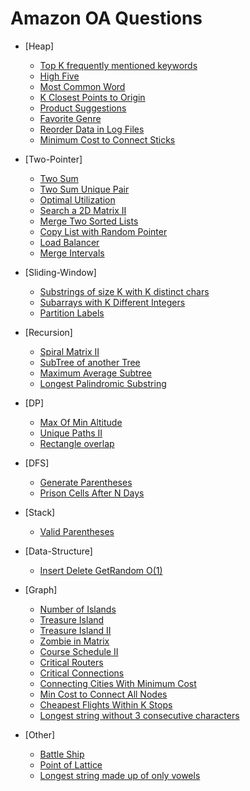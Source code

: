 # Amazon OA Questions

* [Heap]
    * [Top K frequently mentioned keywords](top-k-frequently-mentioned-keywords.md)
    * [High Five](high-five.md)
    * [Most Common Word](most-common-word.md)
    * [K Closest Points to Origin](k-closest-points-to-origin.md)
    * [Product Suggestions](search-suggestion-system.md)
    * [Favorite Genre](favorite-genre.md)
    * [Reorder Data in Log Files](reorder-data-in-log-files.md)
    * [Minimum Cost to Connect Sticks](minimum-cost-to-connect-sticks.md)

* [Two-Pointer]
    * [Two Sum](two-sum.md)
    * [Two Sum Unique Pair](two-sum-unique-pair.md)
    * [Optimal Utilization](optimal_utilization.md)
    * [Search a 2D Matrix II](search-a-2d-matrix-ii.md)
    * [Merge Two Sorted Lists](merge-two-sorted-lists.md)
    * [Copy List with Random Pointer](copy-list-with-random-pointer.md)
    * [Load Balancer](load-balancer.md)
	* [Merge Intervals](merge-intervals.md)

* [Sliding-Window]
    * [Substrings of size K with K distinct chars](substrings-of-size-k-with-k-distinct-chars.md)
    * [Subarrays with K Different Integers](subarrays-with-k-different-integers.md)
    * [Partition Labels](partition-labels.md)
    
* [Recursion]
    * [Spiral Matrix II](spiral-matrix-ii.md)
    * [SubTree of another Tree](subtree-of-another-tree.md)
    * [Maximum Average Subtree](maximum-average-subtree.md)
	* [Longest Palindromic Substring](longest-palindromic-substring.md)

* [DP]
    * [Max Of Min Altitude](max-of-min-altitude.md)
    * [Unique Paths II](unique-paths-ii.md)
    * [Rectangle overlap](rectangle-overlap.md)

* [DFS]
    * [Generate Parentheses](generate-parentheses.md)
    * [Prison Cells After N Days](prison-cells-after-n-days.md)

* [Stack]    
    * [Valid Parentheses](valid-parentheses.md)

* [Data-Structure]
	* [Insert Delete GetRandom O(1)](insert-delete-getrandom-o1.md)

* [Graph]
    * [Number of Islands](number-of-islands.md)
    * [Treasure Island](treasure-island.md)
    * [Treasure Island II](treasure-island-ii.md)
    * [Zombie in Matrix](zombie-in-matrix.md)
    * [Course Schedule II](course-schedule-ii.md)
    * [Critical Routers](critical-routers.md)
    * [Critical Connections](critical-connections.md)
    * [Connecting Cities With Minimum Cost](connecting-cities-with-minimum-cost.md)
    * [Min Cost to Connect All Nodes](min-cost-to-connect-all-nodes.md)
    * [Cheapest Flights Within K Stops](cheapest-flights-within-k-stops.md)
	* [Longest string without 3 consecutive characters](longest-string-without-3-consecutive-characters.md)

* [Other]    
    * [Battle Ship](battle-ship.md)
    * [Point of Lattice](point-of-lattice.md)
	* [Longest string made up of only vowels](longest-string-made-up-of-only-vowels.md)